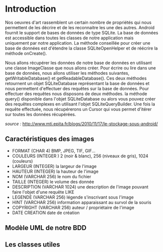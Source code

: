 # Introduction #

Nos oeuvres d'art rassemblent un certain nombre de propriétés qui nous permettent de les décrire et de les reconnaitre les une des autres.
Android fournit le support de bases de données de type SQLite. La base de données est accessible dans toutes les classes de notre application mais uniquement par notre application. La méthode conseillée pour créer une base de données est d'étendre la classe SQLiteOpenHelper et de réécrire la méthode onCreate().

Nous allons récupérer les données de notre base de données en utilisant une  classe ImageClasse que nous allons créer. Pour écrire ou lire dans une base de données, nous allons utiliser les méthodes suivantes, getWritableDatabase() et getReadableDatabase(). Ces deux méthodes retournent un objet SQLiteDatabase représentant la base de données et nous permettent d'effectuer des requêtes sur la base de données. Pour effectuer des requêtes nous disposons de deux méthodes. la méthode query() disponible dans l'objet SQLiteDatabase ou alors vous pouvez créer des requêtes complexes en utilisant l'objet SQLiteQueryBuilder. Une fois la requête effectuée, nous récupérerons un Cursor qui vous permet d'itérer sur toutes les données récupérées.

_source :_ http://www.mti.epita.fr/blogs/2010/11/17/le-stockage-sous-android/

## Caractéristiques des images ##


  * FORMAT (CHAR 4)	BMP, JPEG, TIF, GIF...
  * COULEURS (INTEGER ) 2 (noir & blanc), 256 (niveaux de gris), 1024 (couleurs)
  * LARGEUR (INTEGER)	la largeur de l'image
  * HAUTEUR (INTEGER)	la hauteur de l'image
  * NOM (VARCHAR 256)	le nom du fichier
  * TAILLE (INTEGER)	le volume des donnée
  * DESCRIPTION (VARCHAR 1024)	une description de l'image pouvant faire l'objet d'une requête LIKE
  * LEGENDE (VARCHAR 256)	légende s'inscrivant sous l'image
  * HINT (VARCHAR 256)	information apparaissant au survol de la souris
  * COPYRIGHT (VARCHAR 256)	auteur / propriétaire de l'image
  * DATE CREATION	date de création

## Modèle UML de notre BDD ##



## Les classes utiles ##